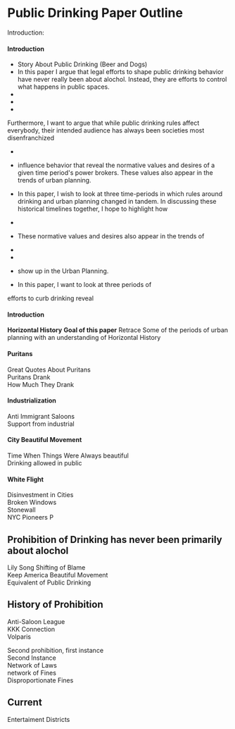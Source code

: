 # Public Drinking Paper Outline


Introduction: 

#### Introduction
* Story About Public Drinking (Beer and Dogs) 
* In this paper I argue that legal efforts to shape public drinking behavior have never really been about alochol. Instead, they are efforts to control what happens in public spaces. 
* 
* 
* 
Furthermore, I want to argue that while public drinking rules affect everybody, their intended audience has always been societies most disenfranchized 


*  
*    influence behavior that reveal the normative values and desires of a given time period's power brokers. These values also appear in the trends of urban planning. 
* In this paper, I wish to look at three time-periods in which rules around drinking and urban planning changed in tandem. In discussing these historical timelines together, I hope to highlight how 


* 
* These normative values and desires also appear in the trends of 
* 
*  
*    show up in the Urban Planning.


* In this paper, I want to look at three periods of 

efforts to curb drinking reveal 


#### Introduction
**Horizontal History** 
**Goal of this paper** Retrace Some of the periods of urban planning with an understanding of Horizontal History 



#### Puritans
Great Quotes About Puritans  
Puritans Drank  
How Much They Drank  


#### Industrialization
Anti Immigrant Saloons  
Support from industrial  

#### City Beautiful Movement
Time When Things Were Always beautiful  
Drinking allowed in public  

#### White Flight
Disinvestment in Cities  
Broken Windows   
Stonewall  
NYC Pioneers P   

## Prohibition of Drinking has never been primarily about alochol
Lily Song Shifting of Blame  
Keep America Beautiful Movement  
Equivalent of Public Drinking   

## History of Prohibition
Anti-Saloon League  
KKK Connection  
Volparis  

Second prohibition, first instance  
Second Instance  
Network of Laws  
network of Fines  
Disproportionate Fines  


## Current 
Entertaiment Districts


